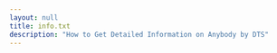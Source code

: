 ```yaml
---
layout: null
title: info.txt
description: "How to Get Detailed Information on Anybody by DTS"
---
```

